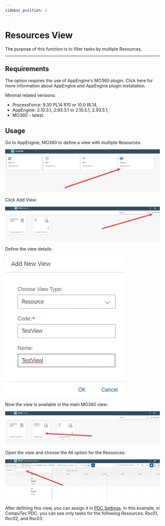 ```yaml
---
sidebar_position: 2
---
```


# Resources View

The purpose of this function is to filter tasks by multiple Resources.

---

## Requirements

The option requires the use of AppEngine's MO360 plugin. Click here<!-- TODO: Link --> for more information about AppEngine and AppEngine plugin installation.

Minimal related versions:

- ProcessForce: 9.30 PL14 R10 or 10.0 RL14,
- AppEngine: 2.10.3.1, 2.93.3.1 or 2.10.5.1, 2.93.5.1,
- MO360 - latest.

## Usage

Go to AppEngine, MO360 to define a view with multiple Resources:

![Main View](./media/resource-view/mo360-main-view.webp)

Click Add View:

![MO360 Add View](./media/resource-view/mo360-add-view.webp)

Define the view details:

![View Details](./media/resource-view/view-details.webp)

Now the view is available in the main MO360 view:

![New View](./media/resource-view/new-view.webp)

Open the view and choose the All option for the Resources:

![All Resources](./media/resource-view/all-resources.webp)

After defining this view, you can assign it in [PDC Settings](./pdc-settings.md).
In this example, in CompuTec PDC, you can see only tasks for the following Resources: Rsc01, Rsc02, and Rsc03.
